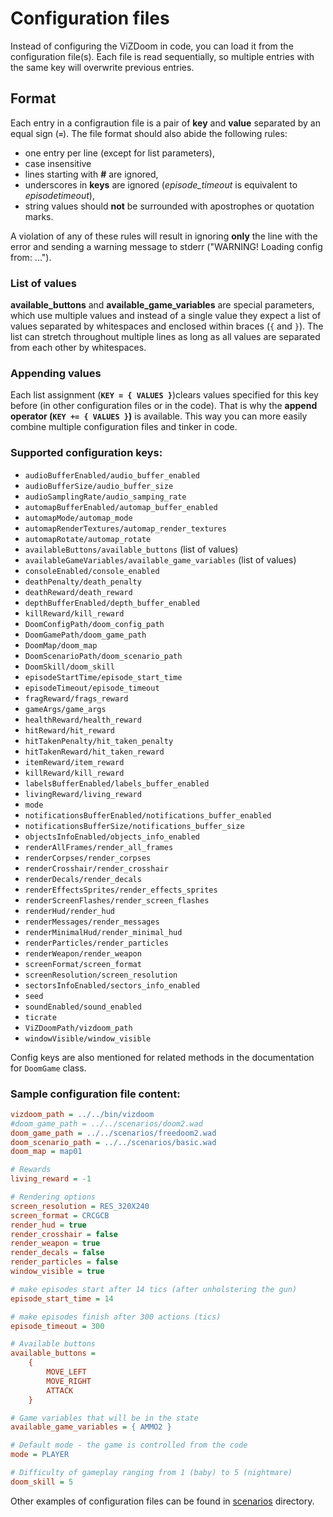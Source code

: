 # Configuration files

Instead of configuring the ViZDoom in code, you can load it from the configuration file(s). Each file is read sequentially, so multiple entries with the same key will overwrite previous entries.

## Format
Each entry in a configraution file is a pair of **key** and **value** separated by an equal sign (**`=`**). The file format should also abide the following rules:

* one entry per line (except for list parameters),
* case insensitive
* lines starting with **#** are ignored,
* underscores in **keys** are ignored (*episode_timeout* is equivalent to *episodetimeout*),
* string values should **not** be surrounded with apostrophes or quotation marks.

A violation of any of these rules will result in ignoring **only** the line with the error and sending a warning message to stderr ("WARNING! Loading config from: ...").

### List of values
**available_buttons** and **available_game_variables** are special parameters, which use multiple values and instead of a single value they expect a list of values separated by whitespaces and enclosed within braces (`{` and `}`). The list can stretch throughout multiple lines as long as all values are separated from each other by whitespaces.

### Appending values
Each list assignment (**`KEY = { VALUES }`**)clears values specified for this key before (in other configuration files or in the code). That is why the **append operator (`KEY += { VALUES }`)** is available. This way you can more easily combine multiple configuration files and tinker in code.

### Supported configuration keys:
* `audioBufferEnabled/audio_buffer_enabled`
* `audioBufferSize/audio_buffer_size`
* `audioSamplingRate/audio_samping_rate`
* `automapBufferEnabled/automap_buffer_enabled`
* `automapMode/automap_mode`
* `automapRenderTextures/automap_render_textures`
* `automapRotate/automap_rotate`
* `availableButtons/available_buttons` (list of values)
* `availableGameVariables/available_game_variables` (list of values)
* `consoleEnabled/console_enabled`
* `deathPenalty/death_penalty`
* `deathReward/death_reward`
* `depthBufferEnabled/depth_buffer_enabled`
* `killReward/kill_reward`
* `DoomConfigPath/doom_config_path`
* `DoomGamePath/doom_game_path`
* `DoomMap/doom_map`
* `DoomScenarioPath/doom_scenario_path`
* `DoomSkill/doom_skill`
* `episodeStartTime/episode_start_time`
* `episodeTimeout/episode_timeout`
* `fragReward/frags_reward`
* `gameArgs/game_args`
* `healthReward/health_reward`
* `hitReward/hit_reward`
* `hitTakenPenalty/hit_taken_penalty`
* `hitTakenReward/hit_taken_reward`
* `itemReward/item_reward`
* `killReward/kill_reward`
* `labelsBufferEnabled/labels_buffer_enabled`
* `livingReward/living_reward`
* `mode`
* `notificationsBufferEnabled/notifications_buffer_enabled`
* `notificationsBufferSize/notifications_buffer_size`
* `objectsInfoEnabled/objects_info_enabled`
* `renderAllFrames/render_all_frames`
* `renderCorpses/render_corpses`
* `renderCrosshair/render_crosshair`
* `renderDecals/render_decals`
* `renderEffectsSprites/render_effects_sprites`
* `renderScreenFlashes/render_screen_flashes`
* `renderHud/render_hud`
* `renderMessages/render_messages`
* `renderMinimalHud/render_minimal_hud`
* `renderParticles/render_particles`
* `renderWeapon/render_weapon`
* `screenFormat/screen_format`
* `screenResolution/screen_resolution`
* `sectorsInfoEnabled/sectors_info_enabled`
* `seed`
* `soundEnabled/sound_enabled`
* `ticrate`
* `ViZDoomPath/vizdoom_path`
* `windowVisible/window_visible`

Config keys are also mentioned for related methods in the documentation for `DoomGame` class.


### Sample configuration file content:

```ini
vizdoom_path = ../../bin/vizdoom
#doom_game_path = ../../scenarios/doom2.wad
doom_game_path = ../../scenarios/freedoom2.wad
doom_scenario_path = ../../scenarios/basic.wad
doom_map = map01

# Rewards
living_reward = -1

# Rendering options
screen_resolution = RES_320X240
screen_format = CRCGCB
render_hud = true
render_crosshair = false
render_weapon = true
render_decals = false
render_particles = false
window_visible = true

# make episodes start after 14 tics (after unholstering the gun)
episode_start_time = 14

# make episodes finish after 300 actions (tics)
episode_timeout = 300

# Available buttons
available_buttons =
    {
        MOVE_LEFT
        MOVE_RIGHT
        ATTACK
    }

# Game variables that will be in the state
available_game_variables = { AMMO2 }

# Default mode - the game is controlled from the code
mode = PLAYER

# Difficulty of gameplay ranging from 1 (baby) to 5 (nightmare)
doom_skill = 5
```

Other examples of configuration files can be found in [scenarios](https://github.com/Farama-Foundation/ViZDoom/tree/master/scenarios) directory.
